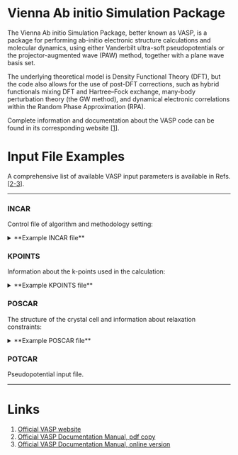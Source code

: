 # Vienna Ab initio Simulation Package

The Vienna Ab initio Simulation Package, better known as VASP, is a package for performing ab-initio electronic structure calculations and molecular dynamics, using either Vanderbilt ultra-soft pseudopotentials or the projector-augmented wave (PAW) method, together with a plane wave basis set. 

The underlying theoretical model is Density Functional Theory (DFT), but the code also allows for the use of post-DFT corrections, such as hybrid functionals mixing DFT and Hartree–Fock exchange, many-body perturbation theory (the GW method), and dynamical electronic correlations within the Random Phase Approximation (RPA).

Complete information and documentation about the VASP code can be found in its corresponding website [[1](#links)]. 


# Input File Examples

A comprehensive list of available VASP input parameters is available in Refs. [[2-3](#links)].


<hr>

### INCAR

Control file of algorithm and methodology setting: 

<details>
<summary>**Example INCAR file**</summary>
```
System = diamond Si
ISTART = 0         Job type: 0 = new,  1 = continuation,  2 = same cutoff
ISMEAR = 0         Electronic State Broadening: 4 = tetrahedron, 1 = Fermi, 0 = Gaussian
SIGMA = 0.1        Size of smearing of electronic states in eV
LWAVE = .FALSE.    Do not output the wavefunctions file WAVECAR
LCHARG = .FALSE.   Do not output the charge density file CHGCAR
```
</details>

### KPOINTS

Information about the k-points used in the calculation:  

<details>
<summary>**Example KPOINTS file**</summary>
```
k-points file with gamma point only
 0
Gamma
 1 1 1
 0  0  0
```
</details>

### POSCAR

The structure of the crystal cell and information about relaxation constraints:  

<details>
<summary>**Example POSCAR file**</summary>
```
cubic diamond Si
   5.5
 0.0    0.5     0.5
 0.5    0.0     0.5
 0.5    0.5     0.0
  Si
  2
Direct
 -0.125 -0.125 -0.125 Si
  0.125  0.125  0.125 Si
```
</details>

### POTCAR

Pseudopotential input file. 

<hr>


# Links

1. [Official VASP website](https://www.vasp.at/)
2. [Official VASP Documentation Manual, pdf copy](http://cms.mpi.univie.ac.at/vasp/vasp.pdf)
3. [Official VASP Documentation Manual, online version](http://cms.mpi.univie.ac.at/vasp/vasp/vasp.html)

